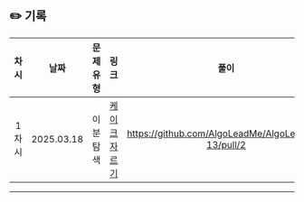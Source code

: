 ## ✏️ 기록   
 
 | 차시 |    날짜    | 문제유형 | 링크 | 풀이 |
 |:----:|:---------:|:----:|:-----:|:----:|
 | 1차시 | 2025.03.18 |  이분 탐색  | [케이크 자르기](https://www.acmicpc.net/problem/17179)|https://github.com/AlgoLeadMe/AlgoLeadMe-13/pull/2|
 ---